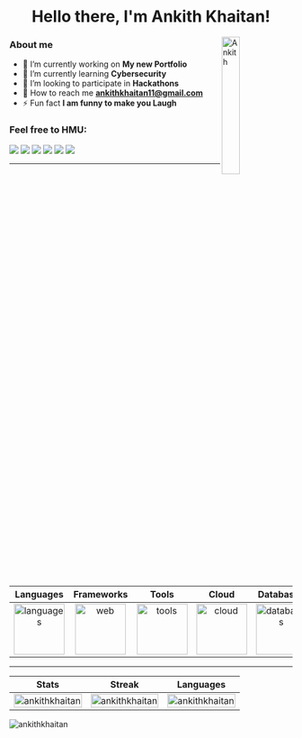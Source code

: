 <h1 align="center">Hello there, I'm Ankith Khaitan!</h1>
<img align="right" img width="25%" alt="Ankith" src="https://cloud.anga.pro/i/i8vzklenxe3s/me.png">

### About me

- 🔧 I’m currently working on **My new Portfolio**  
- 🌱 I’m currently learning **Cybersecurity**  
- 👯 I’m looking to participate in **Hackathons**  
- 📧 How to reach me **ankithkhaitan11@gmail.com**  
- ⚡ Fun fact **I am funny to make you Laugh**  

### Feel free to HMU:
<p align="left">
    <a href="https://www.linkedin.com/in/ankithkhaitan"><img src="https://img.shields.io/badge/LinkedIn-blue?style=flat-square&logo=linkedin&logoColor=white"></a>
    <a href="https://discord.com/users/477680545271250944"><img src="https://img.shields.io/badge/Discord-7289da?style=flat-square&logo=discord&logoColor=white"></a>
    <a href="mailto:ankithkhaitan11@gmail.com"><img src="https://img.shields.io/badge/Email-red?style=flat-square&logo=gmail&logoColor=white"></a>
    <a href="https://instagram.com/ankithkhaitan"><img src="https://img.shields.io/badge/Instagram-E4405F?style=flat-square&logo=instagram&logoColor=white"></a>
    <a href="https://leetcode.com/ankithkhaitan"><img src="https://img.shields.io/badge/Leetcode-332244?style=flat-square&logo=leetcode&logoColor=white"></a>
    <a href="https://github.com/ankithkhaitan"><img src="https://img.shields.io/badge/GitHub-black?style=flat-square&logo=github&logoColor=white"></a>
</p>

---

| Languages | Frameworks | Tools | Cloud | Databases | Workspace |
|:---------:|:------------------:|:---:|:---:|:---------:|:---------:|
| <img src="https://skillicons.dev/icons?i=c,javascript,typescript,python,go&perline=3" alt="languages" height="90"/> | <img src="https://skillicons.dev/icons?i=react,tailwind,bootstrap,figma,nextjs,vue&perline=4" alt="web" height="90"/> | <img src="https://skillicons.dev/icons?i=postman,git,bash,linux,docker,kali&perline=3" alt="tools" height="90"/> |<img src="https://skillicons.dev/icons?i=firebase,vercel,heroku,aws,azure,gcp&perline=3" alt="cloud" height="90"/>| <img src="https://skillicons.dev/icons?i=mongodb,mysql,postgresql,sqlite&perline=2" alt="databases" height="90"/> | <img src="https://skillicons.dev/icons?i=debian,raspberrypi,vscode,neovim&perline=2" alt="workspace" height="90"/> |

---

| Stats | Streak | Languages |
|:------------:|:-----:|:-------------:|
| <img src="https://github-readme-stats.vercel.app/api?username=ankithkhaitan&show_icons=true&locale=en&theme=tokyonight&hide=stars&show=prs_merged_percentage" alt="ankithkhaitan" width="100%"/> | <img src="https://github-readme-streak-stats-w3ej.vercel.app/?user=ankithkhaitan&theme=tokyonight&border_radius=10&fire=DD2727" alt="ankithkhaitan" width="100%"/>  | <img src="https://github-readme-stats.vercel.app/api/top-langs/?username=ankithkhaitan&layout=compact&theme=tokyonight" alt="ankithkhaitan" width="100%"/> |

<img src="https://komarev.com/ghpvc/?username=ankithkhaitan&label=Profile%20views&color=0e75b6&style=flat" alt="ankithkhaitan" />

